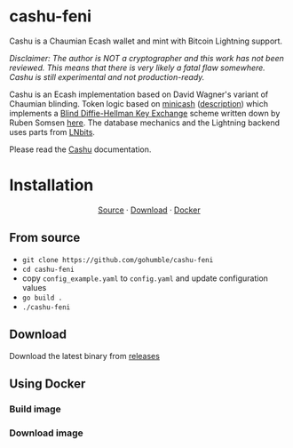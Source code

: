 # cashu-feni
Cashu is a Chaumian Ecash wallet and mint with Bitcoin Lightning support.

*Disclaimer: The author is NOT a cryptographer and this work has not been reviewed. This means that there is very likely a fatal flaw somewhere. Cashu is still experimental and not production-ready.*

Cashu is an Ecash implementation based on David Wagner's variant of Chaumian blinding. Token logic based on [minicash](https://github.com/phyro/minicash) ([description](https://gist.github.com/phyro/935badc682057f418842c72961cf096c)) which implements a [Blind Diffie-Hellman Key Exchange](https://cypherpunks.venona.com/date/1996/03/msg01848.html) scheme written down by Ruben Somsen [here](https://gist.github.com/RubenSomsen/be7a4760dd4596d06963d67baf140406). The database mechanics and the Lightning backend uses parts from [LNbits](https://github.com/lnbits/lnbits-legend).

Please read the [Cashu](https://github.com/callebtc/cashu) documentation.

# Installation
<p align="center">
<a href="#from-source">Source</a> ·
<a href="#download">Download</a> ·
<a href="#docker">Docker</a> 
</p>

## From source 
* `git clone https://github.com/gohumble/cashu-feni`
* `cd cashu-feni`
* copy `config_example.yaml` to `config.yaml` and update configuration values 
* `go build .`
* `./cashu-feni`

## Download
Download the latest binary from [releases](https://github.com/gohumble/cashu-feni/releases)
## Using Docker
### Build image
### Download image 